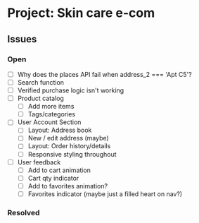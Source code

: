 # Project: Skin care e-com

## Issues

### Open

- [ ] Why does the places API fail when address_2 === 'Apt C5'?
- [ ] Search function
- [ ] Verified purchase logic isn't working
- [ ] Product catalog
  - [ ] Add more items
  - [ ] Tags/categories
- [ ] User Account Section
  - [ ] Layout: Address book
  - [ ] New / edit address (maybe)
  - [ ] Layout: Order history/details
  - [ ] Responsive styling throughout
- [ ] User feedback
  - [ ] Add to cart animation
  - [ ] Cart qty indicator
  - [ ] Add to favorites animation?
  - [ ] Favorites indicator (maybe just a filled heart on nav?)

### Resolved
